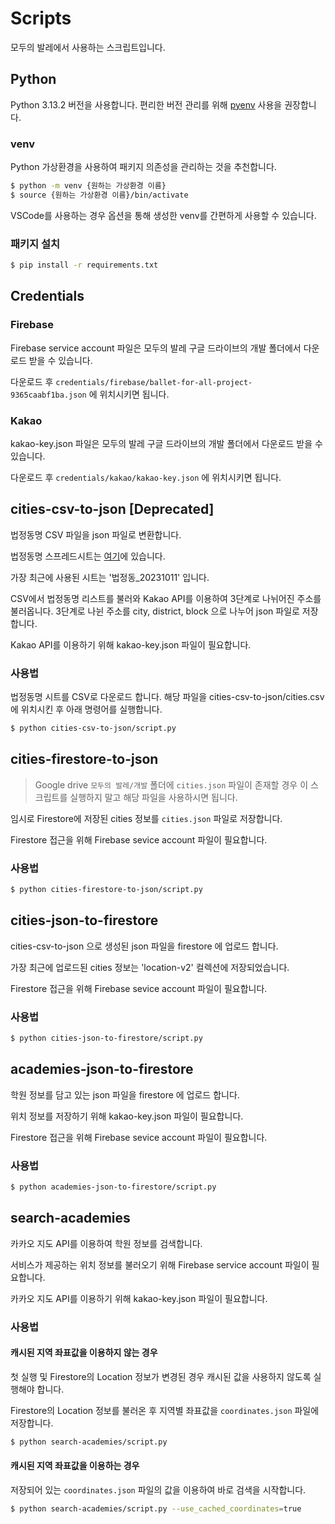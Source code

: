 # Scripts

모두의 발레에서 사용하는 스크립트입니다.

## Python

Python 3.13.2 버전을 사용합니다.
편리한 버전 관리를 위해 [pyenv](https://github.com/pyenv/pyenv) 사용을 권장합니다.

### venv

Python 가상환경을 사용하여 패키지 의존성을 관리하는 것을 추천합니다.

```bash
$ python -m venv {원하는 가상환경 이름}
$ source {원하는 가상환경 이름}/bin/activate
```

VSCode를 사용하는 경우 옵션을 통해 생성한 venv를 간편하게 사용할 수 있습니다.

### 패키지 설치

```bash
$ pip install -r requirements.txt
```

## Credentials

### Firebase

Firebase service account 파일은 모두의 발레 구글 드라이브의 개발 폴더에서 다운로드 받을 수 있습니다.

다운로드 후 `credentials/firebase/ballet-for-all-project-9365caabf1ba.json` 에 위치시키면 됩니다.

### Kakao

kakao-key.json 파일은 모두의 발레 구글 드라이브의 개발 폴더에서 다운로드 받을 수 있습니다.

다운로드 후 `credentials/kakao/kakao-key.json` 에 위치시키면 됩니다.

## cities-csv-to-json [Deprecated]

법정동명 CSV 파일을 json 파일로 변환합니다.

법정동명 스프레드시트는 [여기](https://docs.google.com/spreadsheets/d/18miy3THIfF8-Rzdu23CtcsOxZXsZXAoG/edit?usp=sharing&ouid=106558524234893023284&rtpof=true&sd=true)에 있습니다.

가장 최근에 사용된 시트는 '법정동\_20231011' 입니다.

CSV에서 법정동명 리스트를 불러와 Kakao API를 이용하여 3단계로 나뉘어진 주소를 불러옵니다.
3단계로 나뉜 주소를 city, district, block 으로 나누어 json 파일로 저장합니다.

Kakao API를 이용하기 위해 kakao-key.json 파일이 필요합니다.

### 사용법

법정동명 시트를 CSV로 다운로드 합니다.
해당 파일을 cities-csv-to-json/cities.csv에 위치시킨 후 아래 명령어를 실행합니다.

```bash
$ python cities-csv-to-json/script.py
```

## cities-firestore-to-json

> Google drive `모두의 발레/개발` 폴더에 `cities.json` 파일이 존재할 경우 이 스크립트를 실행하지 말고 해당 파일을 사용하시면 됩니다.

임시로 Firestore에 저장된 cities 정보를 `cities.json` 파일로 저장합니다.

Firestore 접근을 위해 Firebase sevice account 파일이 필요합니다.

### 사용법

```bash
$ python cities-firestore-to-json/script.py
```

## cities-json-to-firestore

cities-csv-to-json 으로 생성된 json 파일을 firestore 에 업로드 합니다.

가장 최근에 업로드된 cities 정보는 'location-v2' 컬렉션에 저장되었습니다.

Firestore 접근을 위해 Firebase sevice account 파일이 필요합니다.

### 사용법

```bash
$ python cities-json-to-firestore/script.py
```

## academies-json-to-firestore

학원 정보를 담고 있는 json 파일을 firestore 에 업로드 합니다.

위치 정보를 저장하기 위해 kakao-key.json 파일이 필요합니다.

Firestore 접근을 위해 Firebase sevice account 파일이 필요합니다.

### 사용법

```bash
$ python academies-json-to-firestore/script.py
```

## search-academies

카카오 지도 API를 이용하여 학원 정보를 검색합니다.

서비스가 제공하는 위치 정보를 불러오기 위해 Firebase service account 파일이 필요합니다.

카카오 지도 API를 이용하기 위해 kakao-key.json 파일이 필요합니다.

### 사용법

#### 캐시된 지역 좌표값을 이용하지 않는 경우

첫 실행 및 Firestore의 Location 정보가 변경된 경우 캐시된 값을 사용하지 않도록 실행해야 합니다.

Firestore의 Location 정보를 불러온 후 지역별 좌표값을 `coordinates.json` 파일에 저장합니다.

```bash
$ python search-academies/script.py
```

#### 캐시된 지역 좌표값을 이용하는 경우

저장되어 있는 `coordinates.json` 파일의 값을 이용하여 바로 검색을 시작합니다.

```bash
$ python search-academies/script.py --use_cached_coordinates=true
```
